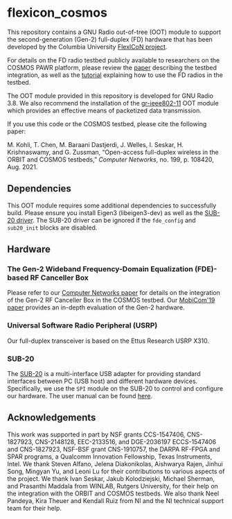 # flexicon_cosmos
This repository contains a GNU Radio out-of-tree (OOT) module to support the second-generation (Gen-2) full-duplex (FD) hardware that has been developed by the Columbia University [FlexICoN project](https://flexicon.ee.columbia.edu). 

For details on the FD radio testbed publicly available to researchers on the COSMOS PAWR platform, please review the [paper](https://wimnet.ee.columbia.edu/wp-content/uploads/2021/10/orbit_cosmos_comnets_2021.pdf) describing the testbed integration, as well as the [tutorial](https://wiki.cosmos-lab.org/wiki/Tutorials/Wireless/FullDuplex) explaining how to use the FD radios in the testbed.

The OOT module provided in this repository is developed for GNU Radio 3.8. We also recommend the installation of the [gr-ieee802-11](https://github.com/bastibl/gr-ieee802-11) OOT module which provides an effective means of packetized data transmission.

If you use this code or the COSMOS testbed, please cite the following paper:

M. Kohli, T. Chen, M. Baraani Dastjerdi, J. Welles, I. Seskar, H. Krishnaswamy, and G. Zussman, “Open-access full-duplex wireless in the ORBIT and COSMOS testbeds,” *Computer Networks*, no. 199, p. 108420, Aug. 2021.

## Dependencies
This OOT module requires some additional dependencies to successfully build. Please ensure you install Eigen3 (libeigen3-dev) as well as the [SUB-20 driver](http://www.xdimax.net/download/SUB-20-snap-130926.tgz). The SUB-20 driver can be ignored if the `fde_config` and `sub20_init` blocks are disabled.  

## Hardware
### The Gen-2 Wideband Frequency-Domain Equalization (FDE)-based RF Canceller Box
Please refer to our [Computer Networks paper](https://wimnet.ee.columbia.edu/wp-content/uploads/2020/08/wintech2020_orbit_cosmos_fullduplex_integration.pdf) for details on the integration of the Gen-2 RF Canceller Box in the COSMOS testbed. Our [MobiCom'19 paper](https://wimnet.ee.columbia.edu/wp-content/uploads/2018/12/FDE_MobiCom19.pdf) provides an in-depth evaluation of the Gen-2 hardware.

### Universal Software Radio Peripheral (USRP) 
Our full-duplex transceiver is based on the Ettus Research USRP X310.

### SUB-20 
The [SUB-20](http://www.xdimax.com/sub20/sub20.html) is a multi-interface USB adapter for providing standard interfaces between PC (USB host) and different hardware devices.  Specifically, we use the `SPI` module on the SUB-20 to control and configure our hardware. The user manual can be found [here](http://www.xdimax.com/sub20/doc/sub20-man.pdf). 

## Acknowledgements
This work was supported in part by NSF grants CCS-1547406, CNS-1827923, CNS-2148128, EEC-2133516, and DGE-2036197 ECCS-1547406 and CNS-1827923, NSF-BSF grant CNS-1910757, the DARPA RF-FPGA and SPAR programs, a Qualcomm Innovation Fellowship, Texas Instruments, Intel. We thank Steven Alfano, Jelena Diakonikolas, Aishwarya Rajen, Jinhui Song, Mingyan Yu, and Leoni Lu for their contributions to various aspects of the project. We thank Ivan Seskar, Jakub Kolodziejski, Michael Sherman, and Prasanthi Maddala from WINLAB, Rutgers University, for their help on the integration with the ORBIT and COSMOS testbeds. We also thank Neel Pandeya, Kira Theuer and Kendall Ruiz from NI and the NI technical support team for their help.
